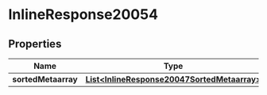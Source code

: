 

# InlineResponse20054


## Properties

Name | Type | Description | Notes
------------ | ------------- | ------------- | -------------
**sortedMetaarray** | [**List&lt;InlineResponse20047SortedMetaarray&gt;**](InlineResponse20047SortedMetaarray.md) |  |  [optional]



